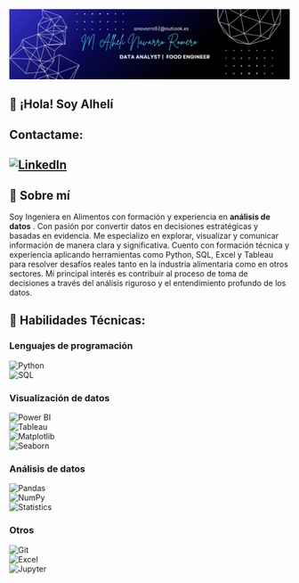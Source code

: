 <div id="header" align="center">
  <img decoding="async" src="https://github.com/Alhe1712/Alhe1712/blob/main/banner_nombre1.png?raw=true" width="1200"/>
</div>

## 👋 ¡Hola! Soy Alhelí
## Contactame: 
[![LinkedIn](https://img.shields.io/badge/LinkedIn-0077B5?style=for-the-badge&logo=linkedin&logoColor=white)](https://www.linkedin.com/in/alheli-navarro)
---
## 💼 Sobre mí
Soy Ingeniera en Alimentos con formación y experiencia en **análisis de datos** . 
Con pasión por convertir datos en decisiones estratégicas y basadas en evidencia. Me especializo en explorar, visualizar y comunicar información de manera clara y significativa. Cuento con formación técnica y experiencia aplicando herramientas como Python, SQL, Excel y Tableau para resolver desafíos reales tanto en la industria alimentaria como en otros sectores. Mi principal interés es contribuir al proceso de toma de decisiones a través del análisis riguroso y el entendimiento profundo de los datos.

## 🧠 Habilidades Técnicas:

### Lenguajes de programación  
![Python](https://img.shields.io/badge/Python-3776AB?style=flat-square&logo=python&logoColor=white)  
![SQL](https://img.shields.io/badge/SQL-4479A1?style=flat-square&logo=postgresql&logoColor=white)

### Visualización de datos  
![Power BI](https://img.shields.io/badge/Power_BI-F2C811?style=flat-square&logo=powerbi&logoColor=black)  
![Tableau](https://img.shields.io/badge/Tableau-E97627?style=flat-square&logo=tableau&logoColor=white)  
![Matplotlib](https://img.shields.io/badge/Matplotlib-11557C?style=flat-square&logo=matplotlib&logoColor=white)  
![Seaborn](https://img.shields.io/badge/Seaborn-2E6E9E?style=flat-square)

###  Análisis de datos  
![Pandas](https://img.shields.io/badge/Pandas-150458?style=flat-square&logo=pandas&logoColor=white)  
![NumPy](https://img.shields.io/badge/NumPy-013243?style=flat-square&logo=numpy&logoColor=white)  
![Statistics](https://img.shields.io/badge/Statistics-0A0A0A?style=flat-square&logo=canonical&logoColor=white)

### Otros  
![Git](https://img.shields.io/badge/Git-F05032?style=flat-square&logo=git&logoColor=white)  
![Excel](https://img.shields.io/badge/Excel-217346?style=flat-square&logo=microsoft-excel&logoColor=white)  
![Jupyter](https://img.shields.io/badge/Jupyter-F37626?style=flat-square&logo=jupyter&logoColor=white)



